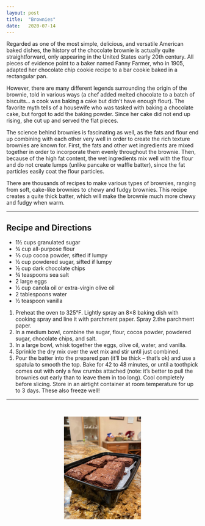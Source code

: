 ```yaml
---
layout: post
title:  "Brownies"
date:   2020-07-14
---
```

Regarded as one of the most simple, delicious, and versatile American baked dishes, the history of the chocolate brownie is actually quite straightforward, only appearing in the United States early 20th century. All pieces of evidence point to a baker named Fanny Farmer, who in 1905, adapted her chocolate chip cookie recipe to a bar cookie baked in a rectangular pan.

However, there are many different legends surrounding the origin of the brownie, told in various ways (a chef added melted chocolate to a batch of biscuits… a cook was baking a cake but didn’t have enough flour). The favorite myth tells of a housewife who was tasked with baking a chocolate cake, but forgot to add the baking powder. Since her cake did not end up rising, she cut up and served the flat pieces.

The science behind brownies is fascinating as well, as the fats and flour end up combining with each other very well in order to create the rich texture brownies are known for. First, the fats and other wet ingredients are mixed together in order to incorporate them evenly throughout the brownie. Then, because of the high fat content, the wet ingredients mix well with the flour and do not create lumps (unlike pancake or waffle batter), since the fat particles easily coat the flour particles.

There are thousands of recipes to make various types of brownies, ranging from soft, cake-like brownies to chewy and fudgy brownies. This recipe creates a quite thick batter, which will make the brownie much more chewy and fudgy when warm.

---

## Recipe and Directions

- 1½ cups granulated sugar
- ¾ cup all-purpose flour
- ⅔ cup cocoa powder, sifted if lumpy
- ½ cup powdered sugar, sifted if lumpy
- ½ cup dark chocolate chips
- ¾ teaspoons sea salt
- 2 large eggs
- ½ cup canola oil or extra-virgin olive oil
- 2 tablespoons water
- ½ teaspoon vanilla

1. Preheat the oven to 325°F. Lightly spray an 8×8 baking dish with cooking spray and line it with parchment paper. Spray 2.the parchment paper.
3. In a medium bowl, combine the sugar, flour, cocoa powder, powdered sugar, chocolate chips, and salt.
4. In a large bowl, whisk together the eggs, olive oil, water, and vanilla.
5. Sprinkle the dry mix over the wet mix and stir until just combined.
6. Pour the batter into the prepared pan (it’ll be thick – that’s ok) and use a spatula to smooth the top. Bake for 42 to 48 minutes, or until a toothpick comes out with only a few crumbs attached (note: it’s better to pull the brownies out early than to leave them in too long). Cool completely before slicing. Store in an airtight container at room temperature for up to 3 days. These also freeze well!

---
<br>

<p align="center">
  <img src="/images/brownies/brownies1.jpeg" width="40%" />
</p>